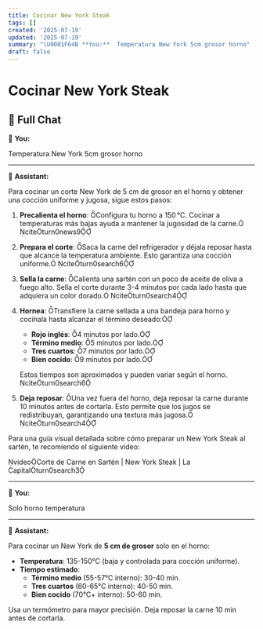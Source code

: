 ```yaml
---
title: Cocinar New York Steak
tags: []
created: '2025-07-19'
updated: '2025-07-19'
summary: "\U0001F64B **You:**  Temperatura New York 5cm grosor horno"
draft: false
---
```


# Cocinar New York Steak

## 🧠 Full Chat

🙋 **You:**

Temperatura New York 5cm grosor horno

---

🤖 **Assistant:**

Para cocinar un corte New York de 5 cm de grosor en el horno y obtener una cocción uniforme y jugosa, sigue estos pasos:

1. **Precalienta el horno**: Configura tu horno a 150 °C. Cocinar a temperaturas más bajas ayuda a mantener la jugosidad de la carne. citeturn0news9

2. **Prepara el corte**: Saca la carne del refrigerador y déjala reposar hasta que alcance la temperatura ambiente. Esto garantiza una cocción uniforme. citeturn0search6

3. **Sella la carne**: Calienta una sartén con un poco de aceite de oliva a fuego alto. Sella el corte durante 3-4 minutos por cada lado hasta que adquiera un color dorado. citeturn0search4

4. **Hornea**: Transfiere la carne sellada a una bandeja para horno y cocínala hasta alcanzar el término deseado:
   - **Rojo inglés**: 4 minutos por lado.
   - **Término medio**: 5 minutos por lado.
   - **Tres cuartos**: 7 minutos por lado.
   - **Bien cocido**: 9 minutos por lado.

   Estos tiempos son aproximados y pueden variar según el horno. citeturn0search6

5. **Deja reposar**: Una vez fuera del horno, deja reposar la carne durante 10 minutos antes de cortarla. Esto permite que los jugos se redistribuyan, garantizando una textura más jugosa. citeturn0search4

Para una guía visual detallada sobre cómo preparar un New York Steak al sartén, te recomiendo el siguiente video:

videoCorte de Carne en Sartén | New York Steak | La Capitalturn0search3

---

🙋 **You:**

Solo horno temperatura

---

🤖 **Assistant:**

Para cocinar un New York de **5 cm de grosor** solo en el horno:  

- **Temperatura**: 135-150°C (baja y controlada para cocción uniforme).  
- **Tiempo estimado**:  
  - **Término medio** (55-57°C interno): 30-40 min.  
  - **Tres cuartos** (60-65°C interno): 40-50 min.  
  - **Bien cocido** (70°C+ interno): 50-60 min.  

Usa un termómetro para mayor precisión. Deja reposar la carne 10 min antes de cortarla.
